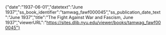 {"date":"1937-06-01","datetext":"June 1937","ss_book_identifier":"tamwag_fawf000045","ss_publication_date_text":"June 1937","title":"The Fight Against War and Fascism, June 1937","viewerURL":"https://sites.dlib.nyu.edu/viewer/books/tamwag_fawf000045"}